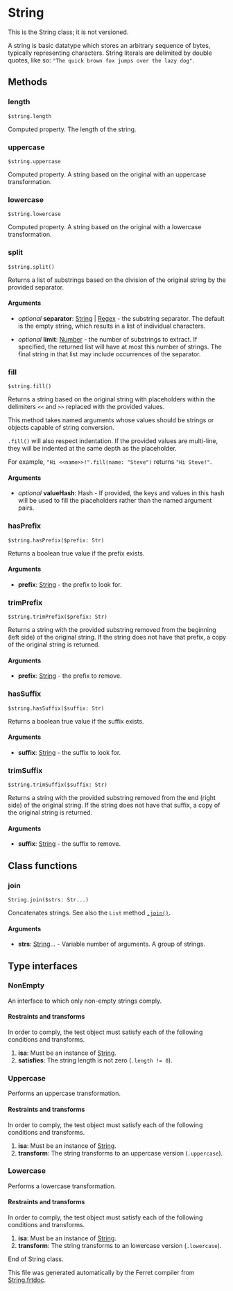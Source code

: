 # String

This is the String class; it is not versioned.

A string is basic datatype which stores an arbitrary sequence of bytes,
typically representing characters. String literals are delimited by
double quotes, like so: `"The quick brown fox jumps over the lazy dog"`.



## Methods

### length

```
$string.length
```

Computed property. The length of the string.



### uppercase

```
$string.uppercase
```

Computed property. A string based on the original with an uppercase transformation.



### lowercase

```
$string.lowercase
```

Computed property. A string based on the original with a lowercase transformation.



### split

```
$string.split()
```

Returns a list of substrings based on the division of the original
string by the provided separator.


#### Arguments

* *optional* __separator__: [String](/std/doc/String.md) | [Regex](/std/doc/Regex.md) - the substring separator. The default is the empty string, which results
in a list of individual characters.

* *optional* __limit__: [Number](/std/doc/Number.md) - the number of substrings to extract.
If specified, the returned list will have at most this number
of strings. The final string in that list may include occurrences
of the separator.



### fill

```
$string.fill()
```

Returns a string based on the original string with placeholders within
the delimiters `<<` and `>>` replaced with the provided values.

This method takes named arguments whose values should be strings or
objects capable of string conversion.

`.fill()` will also respect indentation. If the provided values are
multi-line, they will be indented at the same depth as the placeholder.

For example, `"Hi <<name>>!".fill(name: "Steve")` returns `"Hi Steve!"`.


#### Arguments

* *optional* __valueHash__: Hash - If provided, the keys and values in this hash will be used to
fill the placeholders rather than the named argument pairs.



### hasPrefix

```
$string.hasPrefix($prefix: Str)
```

Returns a boolean true value if the prefix exists.


#### Arguments

* __prefix__: [String](/std/doc/String.md) - the prefix to look for.



### trimPrefix

```
$string.trimPrefix($prefix: Str)
```

Returns a string with the provided substring removed from the
beginning (left side) of the original string. If the string does not
have that prefix, a copy of the original string is returned.


#### Arguments

* __prefix__: [String](/std/doc/String.md) - the prefix to remove.



### hasSuffix

```
$string.hasSuffix($suffix: Str)
```

Returns a boolean true value if the suffix exists.


#### Arguments

* __suffix__: [String](/std/doc/String.md) - the suffix to look for.



### trimSuffix

```
$string.trimSuffix($suffix: Str)
```

Returns a string with the provided substring removed from the
end (right side) of the original string. If the string does not
have that suffix, a copy of the original string is returned.


#### Arguments

* __suffix__: [String](/std/doc/String.md) - the suffix to remove.


## Class functions

### join

```
String.join($strs: Str...)
```

Concatenates strings.
See also the `List` method [`.join()`](List.md#join).


#### Arguments

* __strs__: [String](/std/doc/String.md)... - Variable number of arguments. A group of strings.



## Type interfaces

### NonEmpty

An interface to which only non-empty strings comply.


#### Restraints and transforms

In order to comply, the test object must satisfy each of the following conditions and transforms.

1. __isa__: Must be an instance of [String](/std/doc/String.md).
2. __satisfies__: The string length is not zero (`.length != 0`).


### Uppercase

Performs an uppercase transformation.


#### Restraints and transforms

In order to comply, the test object must satisfy each of the following conditions and transforms.

1. __isa__: Must be an instance of [String](/std/doc/String.md).
2. __transform__: The string transforms to an uppercase version (`.uppercase`).


### Lowercase

Performs a lowercase transformation.


#### Restraints and transforms

In order to comply, the test object must satisfy each of the following conditions and transforms.

1. __isa__: Must be an instance of [String](/std/doc/String.md).
2. __transform__: The string transforms to an lowercase version (`.lowercase`).


End of String class.

This file was generated automatically by the Ferret compiler from
[String.frtdoc](../String.frtdoc).